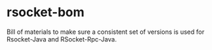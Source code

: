 # rsocket-bom
Bill of materials to make sure a consistent set of versions is used for Rsocket-Java and RSocket-Rpc-Java.
